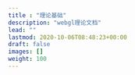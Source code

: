 ```yaml
---
title : "理论基础"
description: "webgl理论文档"
lead: ""
lastmod: 2020-10-06T08:48:23+00:00
draft: false
images: []
weight: 100
---
```

